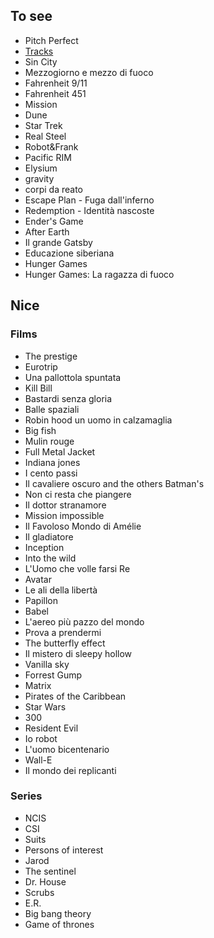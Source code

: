 <!-- 
.. link: 
.. description: 
.. tags: 
.. date: 2013/08/29 14:51:28
.. title: Films
.. slug: films
-->

## To see

* Pitch Perfect
* [Tracks](http://en.wikipedia.org/wiki/Tracks_(2013_film))
* Sin City
* Mezzogiorno e mezzo di fuoco
* Fahrenheit 9/11 
* Fahrenheit 451
* Mission
* Dune
* Star Trek
* Real Steel
* Robot&Frank
* Pacific RIM
* Elysium
* gravity
* corpi da reato
* Escape Plan - Fuga dall'inferno
* Redemption - Identità nascoste
* Ender's Game
* After Earth
* Il grande Gatsby
* Educazione siberiana
* Hunger Games
* Hunger Games: La ragazza di fuoco



## Nice


### Films

* The prestige
* Eurotrip
* Una pallottola spuntata
* Kill Bill
* Bastardi senza gloria
* Balle spaziali
* Robin hood un uomo in calzamaglia
* Big fish
* Mulin rouge
* Full Metal Jacket 
* Indiana jones
* I cento passi
* Il cavaliere oscuro and the others Batman's
* Non ci resta che piangere
* Il dottor stranamore
* Mission impossible
* Il Favoloso Mondo di Amélie
* Il gladiatore
* Inception
* Into the wild
* L'Uomo che volle farsi Re
* Avatar
* Le ali della libertà
* Papillon
* Babel
* L'aereo più pazzo del mondo
* Prova a prendermi
* The butterfly effect
* Il mistero di sleepy hollow
* Vanilla sky
* Forrest Gump
* Matrix
* Pirates of the Caribbean
* Star Wars
* 300
* Resident Evil
* Io robot
* L'uomo bicentenario
* Wall-E
* Il mondo dei replicanti


### Series

* NCIS
* CSI
* Suits
* Persons of interest
* Jarod
* The sentinel
* Dr. House
* Scrubs
* E.R. 
* Big bang theory
* Game of thrones





